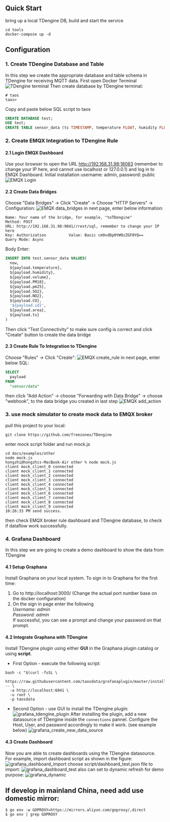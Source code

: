 ## Quick Start
bring up a local TDengine DB, build and start the service
```shell
cd tools
docker-compose up -d 
```
## Configuration
### 1. Create TDengine Database and Table
In this step we create the appropriate database and table schema in TDengine for receiving MQTT data. 
First open Docker Terminal
![TDengine terminal](docs/images/TDengine_terminal.png "TDengine terminal")
Then create database by TDengine terminal:

```shell
# taos
taos>
```
Copy and paste below SQL script to taos
```SQL
CREATE DATABASE test;
USE test;
CREATE TABLE sensor_data (ts TIMESTAMP, temperature FLOAT, humidity FLOAT, volume FLOAT, pm10 FLOAT, pm25 FLOAT, so2 FLOAT, no2 FLOAT, co FLOAT, sensor_id NCHAR(255), area TINYINT, coll_time TIMESTAMP);
```
### 2. Create EMQX Integration to TDengine Rule
#### 2.1 Login EMQX Dashboard
Use your browser to open the URL http://192.168.31.98:18083 (remember to change your IP here, and cannot use localhost or 127.0.0.1) and log in to EMQX Dashboard. Initial installation username: admin, password: public
![EMQX Login](docs/images/EMQX_login.png "EMQX Login")
#### 2.2 Create Data Bridges
Choose "Data Bridges" -> Click "Create" -> Choose "HTTP Servers" -> Configuration:
![EMQX data_bridges](docs/images/EMQX_data_bridges.png "EMQX data bridges")
in next page, enter below information:  
```http request
Name: Your name of the bridge, for example, "toTDengine"  
Method: POST  
URL: http://192.168.31.98:9041//rest/sql, remember to change your IP here
Key: Authorization          Value: Basic cm9vdDp0YW9zZGF0YQ==
Query Mode: Async
```
Body Enter:
```SQL
INSERT INTO test.sensor_data VALUES(
  now,
  ${payload.temperature},
  ${payload.humidity},
  ${payload.volume},
  ${payload.PM10},
  ${payload.pm25},
  ${payload.SO2},
  ${payload.NO2},
  ${payload.CO},
  '${payload.id}',
  ${payload.area},
  ${payload.ts}
)
```
Then click "Test Connectivity" to make sure config is correct and click "Create" button to create the data bridge  
#### 2.3 Create Rule To Integration to TDengine
Choose "Rules" -> Click "Create":
![EMQX create_rule](docs/images/EMQX_create_rule.png "EMQX create rule")
in next page, enter below SQL:
```SQL
SELECT
  payload
FROM
  "sensor/data"
```
then click "Add Action" -> choose "Forwarding with Data Bridge" -> choose "webhook", to the data bridge you created in last step
![EMQX add_action](docs/images/EMQX_add_action.png "EMQX add action")

### 3. use mock simulator to create mock data to EMQX broker
pull this project to your local:
```shell
git clone https://github.com/freezonex/TDengine
```
enter mock script folder and run mock.js
```shell
cd docs/examples/other
node mock.js
hongzhi@hongzhis-MacBook-Air other % node mock.js    
client mock_client_0 connected
client mock_client_1 connected
client mock_client_2 connected
client mock_client_3 connected
client mock_client_4 connected
client mock_client_5 connected
client mock_client_6 connected
client mock_client_7 connected
client mock_client_8 connected
client mock_client_9 connected
10:26:33 PM send success.
```
then check EMQX broker rule dashboard and TDengine database, to check if dataflow work successfully.

### 4. Grafana Dashboard
In this step we are going to create a demo dashboard to show the data from TDengine  
#### 4.1 Setup Graphana
Install Graphana on your local system. To sign in to Graphana for the first time:
1. Go to http://localhost:3000/ (Change the actual port number base on the docker configuration)
2. On the sign in page enter the following  
*Username: admin*    
*Password: admin*  
If successful, you can see a prompt and change your password on that prompt.
#### 4.2 Integrate Graphana with TDengine
Install TDengine plugin using either **GUI** in the Graphana plugin catalog or using **script**.
* First Option - execute the following script: 
```
bash -c "$(curl -fsSL \
  https://raw.githubusercontent.com/taosdata/grafanaplugin/master/install.sh)" -- \
  -a http://localhost:6041 \
  -u root \
  -p taosdata
```
* Second Option - use GUI to install the TDengine plugin:  
![grafana_tdengine_plugin](docs/images/grafana_tdengine_plugin.png "Install TDengine plugin")
After installing the plugin, add a new datasource of TDengine inside the `connections` pannel. Configure the Host, User, and password accordingly to make it work. (see example below)
![grafana_create_new_data_source](docs/images/grafana_create_datasource.png "Create new TDengine datasource")
#### 4.3 Create Dashboard
Now you are able to create dashboards using the TDengine datasource.   
For example, import dashboard script as shown in the figure:
![grafana_dashboard_import](docs/images/grafana-dashboard-import.png "Import grafana dashboard")
choose script/dashboard_test.json file to import:
![grafana_dashboard_test](docs/images/grafana-dashboard-test.png "grafana dashboard")
also can set to dynamic refresh for demo purpose:
![grafana_dynamic](docs/images/grafana-dynamic.png "grafana dynamic")
## If develop in mainland China, need add use domestic mirror:
```shell
$ go env -w GOPROXY=https://mirrors.aliyun.com/goproxy/,direct
$ go env | grep GOPROXY
```


